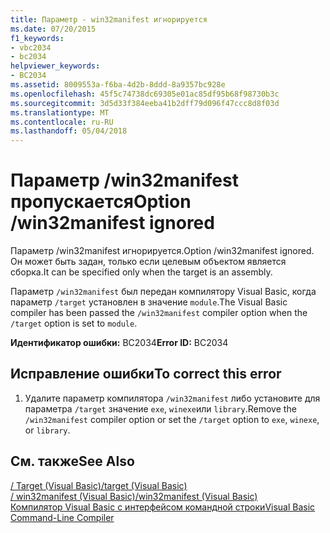 ```yaml
---
title: Параметр - win32manifest игнорируется
ms.date: 07/20/2015
f1_keywords:
- vbc2034
- bc2034
helpviewer_keywords:
- BC2034
ms.assetid: 8009553a-f6ba-4d2b-8ddd-8a9357bc928e
ms.openlocfilehash: 45f5c74738dc69305e01ac85df95b68f98730b3c
ms.sourcegitcommit: 3d5d33f384eeba41b2dff79d096f47ccc8d8f03d
ms.translationtype: MT
ms.contentlocale: ru-RU
ms.lasthandoff: 05/04/2018
---
```

# <a name="option-win32manifest-ignored"></a><span data-ttu-id="4545c-102">Параметр /win32manifest пропускается</span><span class="sxs-lookup"><span data-stu-id="4545c-102">Option /win32manifest ignored</span></span>
<span data-ttu-id="4545c-103">Параметр /win32manifest игнорируется.</span><span class="sxs-lookup"><span data-stu-id="4545c-103">Option /win32manifest ignored.</span></span> <span data-ttu-id="4545c-104">Он может быть задан, только если целевым объектом является сборка.</span><span class="sxs-lookup"><span data-stu-id="4545c-104">It can be specified only when the target is an assembly.</span></span>  
  
 <span data-ttu-id="4545c-105">Параметр `/win32manifest` был передан компилятору Visual Basic, когда параметр `/target` установлен в значение `module`.</span><span class="sxs-lookup"><span data-stu-id="4545c-105">The Visual Basic compiler has been passed the `/win32manifest` compiler option when the `/target` option is set to `module`.</span></span>  
  
 <span data-ttu-id="4545c-106">**Идентификатор ошибки:** BC2034</span><span class="sxs-lookup"><span data-stu-id="4545c-106">**Error ID:** BC2034</span></span>  
  
## <a name="to-correct-this-error"></a><span data-ttu-id="4545c-107">Исправление ошибки</span><span class="sxs-lookup"><span data-stu-id="4545c-107">To correct this error</span></span>  
  
1.  <span data-ttu-id="4545c-108">Удалите параметр компилятора `/win32manifest` либо установите для параметра `/target` значение `exe`, `winexe`или `library`.</span><span class="sxs-lookup"><span data-stu-id="4545c-108">Remove the `/win32manifest` compiler option or set the `/target` option to `exe`, `winexe`, or `library`.</span></span>  
  
## <a name="see-also"></a><span data-ttu-id="4545c-109">См. также</span><span class="sxs-lookup"><span data-stu-id="4545c-109">See Also</span></span>  
 [<span data-ttu-id="4545c-110">/ Target (Visual Basic)</span><span class="sxs-lookup"><span data-stu-id="4545c-110">/target (Visual Basic)</span></span>](../../visual-basic/reference/command-line-compiler/target.md)  
 [<span data-ttu-id="4545c-111">/ win32manifest (Visual Basic)</span><span class="sxs-lookup"><span data-stu-id="4545c-111">/win32manifest (Visual Basic)</span></span>](../../visual-basic/reference/command-line-compiler/win32manifest.md)  
 [<span data-ttu-id="4545c-112">Компилятор Visual Basic с интерфейсом командной строки</span><span class="sxs-lookup"><span data-stu-id="4545c-112">Visual Basic Command-Line Compiler</span></span>](../../visual-basic/reference/command-line-compiler/index.md)
